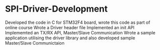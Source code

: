 # SPI-Driver-Development
Developed the code in C for STM32F4 board, wrote this code as part of online course 
Wrote a Driver header file
Implemented an init API
Implememted an TX/RX API, Master/Slave Communication 
Wrote a sample application utilising the driver library and also developed sample Master/Slave Communictaion
